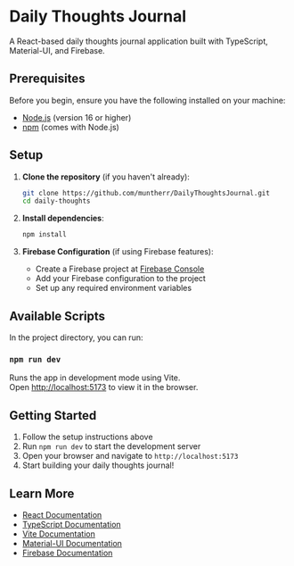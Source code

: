 # Daily Thoughts Journal

A React-based daily thoughts journal application built with TypeScript, Material-UI, and Firebase.

## Prerequisites

Before you begin, ensure you have the following installed on your machine:

- [Node.js](https://nodejs.org/) (version 16 or higher)
- [npm](https://www.npmjs.com/) (comes with Node.js)

## Setup

1. **Clone the repository** (if you haven't already):

   ```bash
   git clone https://github.com/muntherr/DailyThoughtsJournal.git
   cd daily-thoughts
   ```

2. **Install dependencies**:

   ```bash
   npm install
   ```

3. **Firebase Configuration** (if using Firebase features):
   - Create a Firebase project at [Firebase Console](https://console.firebase.google.com/)
   - Add your Firebase configuration to the project
   - Set up any required environment variables

## Available Scripts

In the project directory, you can run:

### `npm run dev`

Runs the app in development mode using Vite.\
Open [http://localhost:5173](http://localhost:5173) to view it in the browser.

## Getting Started

1. Follow the setup instructions above
2. Run `npm run dev` to start the development server
3. Open your browser and navigate to `http://localhost:5173`
4. Start building your daily thoughts journal!

## Learn More

- [React Documentation](https://react.dev/)
- [TypeScript Documentation](https://www.typescriptlang.org/)
- [Vite Documentation](https://vitejs.dev/)
- [Material-UI Documentation](https://mui.com/)
- [Firebase Documentation](https://firebase.google.com/docs)
